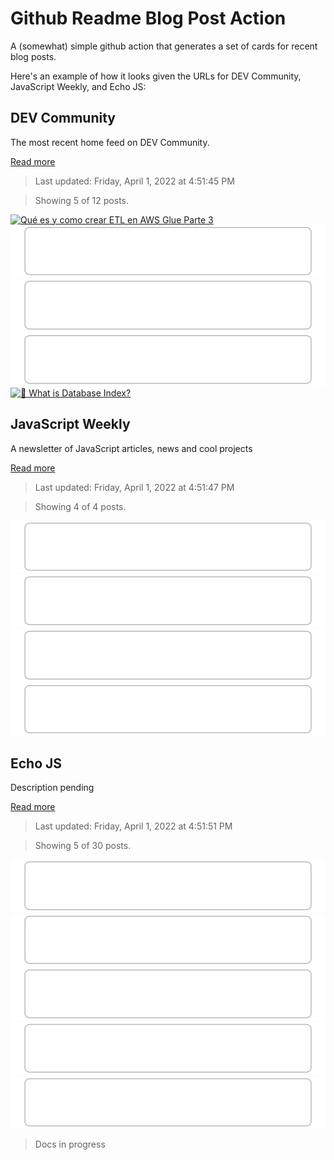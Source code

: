 # Github Readme Blog Post Action

A (somewhat) simple github action that generates a set of cards for recent blog posts.

Here's an example of how it looks given the URLs for DEV Community, JavaScript Weekly, and Echo JS:

<!-- blog-post-list:start -->
## DEV Community

The most recent home feed on DEV Community.

[Read more](https://dev.to)
> Last updated: Friday, April 1, 2022 at 4:51:45 PM

> Showing 5 of 12 posts.

[![Qué es y como crear ETL en AWS Glue Parte 3](https://raw.githubusercontent.com/ErrorGamer2000/github-readme-blog-post-action/main/generated_files/DEV_Community/Qué_es_y_como_crear_ETL_en_AWS_Glue_Parte_3.svg)](https://dev.to/davidshaek/que-es-y-como-crear-etl-en-aws-glue-parte-3-4n6n)
[![What are the features of NFT Drops Calendar?](https://raw.githubusercontent.com/ErrorGamer2000/github-readme-blog-post-action/main/generated_files/DEV_Community/What_are_the_features_of_NFT_Drops_Calendar_.svg)](https://dev.to/nftdropscalendar/what-are-the-features-of-nft-drops-calendar-5bof)
[![Feature Flag Platform with FF4J, Spring, Postgres and Kubernetes](https://raw.githubusercontent.com/ErrorGamer2000/github-readme-blog-post-action/main/generated_files/DEV_Community/Feature_Flag_Platform_with_FF4J__Spring__Postgres_and_Kubernetes.svg)](https://dev.to/lucasnscr/feature-flag-platform-with-ff4j-spring-postgres-and-kubernetes-21hc)
[![Resource Override](https://raw.githubusercontent.com/ErrorGamer2000/github-readme-blog-post-action/main/generated_files/DEV_Community/Resource_Override.svg)](https://dev.to/vadimfilimonov/resource-override-6o8)
[![🤔 What is Database Index?](https://raw.githubusercontent.com/ErrorGamer2000/github-readme-blog-post-action/main/generated_files/DEV_Community/🤔_What_is_Database_Index_.svg)](https://dev.to/kaziusan/what-is-database-index-4m5l)


## JavaScript Weekly

A newsletter of JavaScript articles, news and cool projects

[Read more](https://javascriptweekly.com/)
> Last updated: Friday, April 1, 2022 at 4:51:47 PM

> Showing 4 of 4 posts.

[![Time to get decorating](https://raw.githubusercontent.com/ErrorGamer2000/github-readme-blog-post-action/main/generated_files/JavaScript_Weekly/Time_to_get_decorating.svg)](https://javascriptweekly.com/issues/583)
[![React 18 due any day now..](https://raw.githubusercontent.com/ErrorGamer2000/github-readme-blog-post-action/main/generated_files/JavaScript_Weekly/React_18_due_any_day_now...svg)](https://javascriptweekly.com/issues/582)
[![Getting creative with JavaScript](https://raw.githubusercontent.com/ErrorGamer2000/github-readme-blog-post-action/main/generated_files/JavaScript_Weekly/Getting_creative_with_JavaScript.svg)](https://javascriptweekly.com/issues/581)
[![Bringing static type syntax into JavaScript itself](https://raw.githubusercontent.com/ErrorGamer2000/github-readme-blog-post-action/main/generated_files/JavaScript_Weekly/Bringing_static_type_syntax_into_JavaScript_itself.svg)](https://javascriptweekly.com/issues/580)


## Echo JS

Description pending

[Read more](
http://www.echojs.com
)
> Last updated: Friday, April 1, 2022 at 4:51:51 PM

> Showing 5 of 30 posts.

[![Svend3r, a Plug and Play Charting Library for Your Svelte project.](https://raw.githubusercontent.com/ErrorGamer2000/github-readme-blog-post-action/main/generated_files/_Echo_JS_/Svend3r__a_Plug_and_Play_Charting_Library_for_Your_Svelte_project..svg)](https://medium.com/@isaaclsaunders/svend3r-a-plug-and-play-charting-library-for-your-svelte-project-2753b8762ec8)
[![Hide the Tooltip in ChartJS](https://raw.githubusercontent.com/ErrorGamer2000/github-readme-blog-post-action/main/generated_files/_Echo_JS_/Hide_the_Tooltip_in_ChartJS.svg)](
https://masteringjs.io/tutorials/chartjs/hide-tooltip
)
[![Hivelance](https://raw.githubusercontent.com/ErrorGamer2000/github-readme-blog-post-action/main/generated_files/_Echo_JS_/Hivelance.svg)](https://hivelance.com)
[![Improving Web Page Performance Server-Side Rendering with Next.JS](https://raw.githubusercontent.com/ErrorGamer2000/github-readme-blog-post-action/main/generated_files/_Echo_JS_/Improving_Web_Page_Performance_Server-Side_Rendering_with_Next.JS.svg)](https://doordash.engineering/2022/03/29/improving-web-page-performance-at-doordash-throughserver-side-rendering-with-next-js/)
[![Tips for creating a component library](https://raw.githubusercontent.com/ErrorGamer2000/github-readme-blog-post-action/main/generated_files/_Echo_JS_/Tips_for_creating_a_component_library.svg)](https://blog.openreplay.com/tips-for-creating-a-component-library)


<!-- blog-post-list:end -->

> Docs in progress

